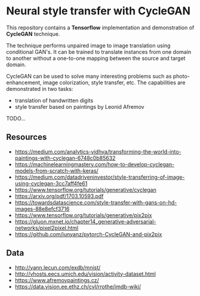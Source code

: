 # Neural style transfer with CycleGAN

This repository contains a **Tensorflow** implementation and demonstration of **CycleGAN** technique. 

The technique performs unpaired image to image translation using conditional GAN's.  It can be trained to translate instances from one domain to another without a one-to-one mapping between the source and target domain.

CycleGAN can be used to solve many interesting problems such as photo-enhancement, image colorization, style transfer, etc. The capabilities are demonstrated in two tasks:
- translation of handwritten digits
- style transfer based on paintings by Leonid Afremov

TODO...

## Resources
- https://medium.com/analytics-vidhya/transforming-the-world-into-paintings-with-cyclegan-6748c0b85632
- https://machinelearningmastery.com/how-to-develop-cyclegan-models-from-scratch-with-keras/
- https://medium.com/datadriveninvestor/style-transferring-of-image-using-cyclegan-3cc7aff4fe61
- https://www.tensorflow.org/tutorials/generative/cyclegan
- https://arxiv.org/pdf/1703.10593.pdf
- https://towardsdatascience.com/style-transfer-with-gans-on-hd-images-88e8efcf3716
- https://www.tensorflow.org/tutorials/generative/pix2pix
- https://gluon.mxnet.io/chapter14_generative-adversarial-networks/pixel2pixel.html
- https://github.com/junyanz/pytorch-CycleGAN-and-pix2pix

## Data
- http://yann.lecun.com/exdb/mnist/
- http://vhosts.eecs.umich.edu/vision/activity-dataset.html
- https://www.afremovpaintings.cz/
- https://data.vision.ee.ethz.ch/cvl/rrothe/imdb-wiki/

